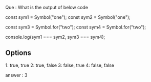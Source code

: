 Que : What is the output of below code


const sym1 = Symbol("one");
const sym2 = Symbol("one");

const sym3 = Symbol.for("two");
const sym4 = Symbol.for("two");

console.log(sym1 === sym2, sym3 === sym4);


## Options
1: true, true
2: true, false
3: false, true
4: false, false

answer : 3